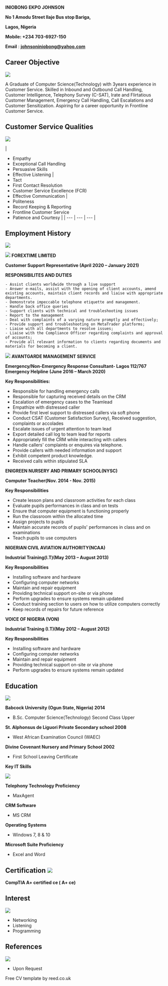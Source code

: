 **INIOBONG**  **EKPO**  **JOHNSON**

**No 1 Amodu Street Ilaje Bus stop Bariga,**

**Lagos, Nigeria**

**Mobile: +234**  **703-6927-150**

**Email** : [**johnsoniniobong@yahoo.com**](mailto:johnsoniniobong@yahoo.com%20)

## Career Objective

![](RackMultipart20210119-4-p96ile_html_12a58335d3f31fec.gif)

A Graduate of Computer Science(Technology) with 3years experience in Customer Service. Skilled in Inbound and Outbound Call Handling, Customer Intelligence, Telephony Survey (C-SAT), Irate and Flirtatious Customer Management, Emergency Call Handling, Call Escalations and Customer Sensitization. Aspiring for a career opportunity in Frontline Customer Service.

## Customer Service Qualities

![](RackMultipart20210119-4-p96ile_html_e03d23d2508a08d3.gif)

|
- Empathy
- Exceptional Call Handling
- Persuasive Skills
- Effective Listening
 |
- Tact
- First Contact Resolution
- Customer Service Excellence (FCR)
- Effective Communication
 |
- Politeness
- Record Keeping &amp; Reporting
- Frontline Customer Service
- Patience and Courtesy
 |
| --- | --- | --- |

## Employment History

![](RackMultipart20210119-4-p96ile_html_12a58335d3f31fec.gif)

![](RackMultipart20210119-4-p96ile_html_5ba1180d8c1b0beb.png) **FOREXTIME LIMITED**

**Customer Support Representative (April 2020 – January 2021)**

**RESPONSIBILITES AND DUTIES**

    - Assist clients worldwide through a live support
    - Answer e-mails, assist with the opening of client accounts, amend existing accounts, maintain client records and liaise with appropriate departments.
    - Demonstrate impeccable telephone etiquette and management.
    - Handle back office queries
    - Support clients with technical and troubleshooting issues
    - Report to the management
    - Deal with complaints of a varying nature promptly and effectively;
    - Provide support and troubleshooting on MetaTrader platforms;
    - Liaise with all departments to resolve issues;
    - Liaise with the Compliance Officer regarding complaints and approval of accounts;
    - Provide all relevant information to clients regarding documents and materials for becoming a client.

![](RackMultipart20210119-4-p96ile_html_696e717deb29b4ea.png) **AVANTGARDE MANAGEMENT SERVICE**

**Emergency/Non-Emergency Response Consultant- Lagos 112/767 Emergency Helpline** **(June 2016 – March 2020)**

**Key Responsibilities:**

- Responsible for handling emergency calls
- Responsible for capturing received details on the CRM
- Escalation of emergency cases to the Teamlead
- Empathize with distressed caller
- Provide first level support to distressed callers via soft phone
- Conduct CSAT (Customer Satisfaction Survey), Received suggestion, complaints or accolades
- Escalate issues of urgent attention to team lead
- Export detailed call log to team lead for reports
- Appropriately fill the CRM while interacting with callers
- Handle callers&#39; complaints or enquires via telephone.
- Provide callers with needed information and support
- Exhibit competent product knowledge.
- Received calls within stipulated SLA

**ENIGREEN NURSERY AND PRIMARY SCHOOL(NYSC)**

**Computer Teacher(Nov. 2014 - Nov. 2015)**

**Key Responsibilities**

- Create lesson plans and classroom activities for each class
- Evaluate pupils performances in class and on tests
- Ensure that computer equipment is functioning properly
- Run the classroom within the allocated time
- Assign projects to pupils
- Maintain accurate records of pupils&#39; performances in class and on examinations
- Teach pupils to use computers

**NIGERIAN CIVIL AVIATION AUTHORITY(NCAA)**

**Industrial Training(I.T)(May 2013 – August 2013)**

**Key Responsibilities**

- Installing software and hardware
- Configuring computer networks
- Maintain and repair equipment
- Providing technical support on-site or via phone
- Perform upgrades to ensure systems remain updated
- Conduct training section to users on how to utilize computers correctly
- Keep records of repairs for future reference

**VOICE OF NIGERIA (VON)**

**Industrial Training (I.T)(May 2012 – August 2012)**

**Key Responsibilities**

- Installing software and hardware
- Configuring computer networks
- Maintain and repair equipment
- Providing technical support on-site or via phone
- Perform upgrades to ensure systems remain updated

## Education

![](RackMultipart20210119-4-p96ile_html_12a58335d3f31fec.gif)

**Babcock University (Ogun State, Nigeria) 2014**

- B.Sc. Computer Science(Technology) Second Class Upper

**St. Alphonsus de Liguori Private Secondary school 2008**

- West African Examination Council (WAEC)

**Divine Covenant Nursery and Primary School 2002**

- First School Leaving Certificate

**Key IT Skills**

![](RackMultipart20210119-4-p96ile_html_12a58335d3f31fec.gif)

**Telephony Technology Proficiency**

- MaxAgent

**CRM Software**

- MS CRM

**Operating Systems**

- Windows 7, 8 &amp; 10

**Microsoft Suite Proficiency**

- Excel and Word

## Certification ![](RackMultipart20210119-4-p96ile_html_12a58335d3f31fec.gif)

**CompTIA A+ certified ce ( A+ ce)**

## Interest

![](RackMultipart20210119-4-p96ile_html_12a58335d3f31fec.gif)

- Networking
- Listening
- Programming

## References

![](RackMultipart20210119-4-p96ile_html_12a58335d3f31fec.gif)

- Upon Request

Free CV template by reed.co.uk
